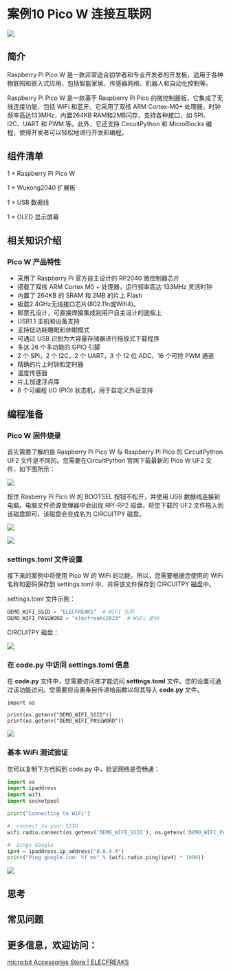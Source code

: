 ﻿---
sidebar_position: 17
sidebar_label: 案例10 Pico W 连接互联网
---

# 案例10 Pico W 连接互联网

![](https://wiki-media-ef.oss-cn-hongkong.aliyuncs.com//images/wukong2040-inventors-case10-01.png)

## 简介

Raspberry Pi Pico W 是一款非常适合初学者和专业开发者的开发板，适用于各种物联网和嵌入式应用，包括智能家居、传感器网络、机器人和自动化控制等。

Raspberry Pi Pico W 是一款基于 Raspberry Pi Pico 的微控制器板，它集成了无线连接功能，包括 WiFi 和蓝牙。它采用了双核 ARM Cortex-M0+ 处理器，时钟频率高达133MHz，内置264KB RAM和2MB闪存，支持各种接口，如 SPI、I2C、UART 和 PWM 等。此外，它还支持 CircuitPython 和 MicroBlocks 编程，使得开发者可以轻松地进行开发和编程。

## 组件清单

1 × Raspberry Pi Pico W

1 × Wukong2040 扩展板

1 × USB 数据线

1 × OLED 显示屏幕

## 相关知识介绍

### Pico W 产品特性

- 采用了 Raspberry Pi 官方自主设计的 RP2040 微控制器芯片
- 搭载了双核 ARM Cortex M0 + 处理器，运行频率高达 133MHz 灵活时钟
- 内置了 264KB 的 SRAM 和 2MB 的片上 Flash
- 板载2.4GHz无线接口芯片(802.11n或Wifi4)。
- 邮票孔设计，可直接焊接集成到用户自主设计的底板上
- USB1.1 主机和设备支持
- 支持低功耗睡眠和休眠模式
- 可通过 USB 识别为大容量存储器进行拖放式下载程序
- 多达 26 个多功能的 GPIO 引脚
- 2 个 SPI，2 个 I2C，2 个 UART，3 个 12 位 ADC，16 个可控 PWM 通道
- 精确的片上时钟和定时器
- 温度传感器
- 片上加速浮点库
- 8 个可编程 I/O (PIO) 状态机，用于自定义外设支持

## 编程准备

### Pico W 固件烧录

首先需要了解的是 Raspberry Pi Pico W 与 Raspberry Pi Pico 的 CircuitPython UF2 文件是不同的。您需要在CircuitPython 官网下载最新的 Pico W UF2 文件，如下图所示：

![](https://wiki-media-ef.oss-cn-hongkong.aliyuncs.com//images/wukong2040-inventors-case15-04.png)



按住 Rasberry Pi Pico W 的 BOOTSEL 按钮不松开，并使用 USB 数据线连接到电脑。电脑文件资源管理器中会出现 RPI-RP2 磁盘，将您下载的 UF2 文件拖入到该磁盘即可，该磁盘会变成名为 CIRCUITPY 磁盘。

![](https://wiki-media-ef.oss-cn-hongkong.aliyuncs.com//images/wukong2040-inventors-program-06.png)

![](https://wiki-media-ef.oss-cn-hongkong.aliyuncs.com//images/wukong2040-inventors-program-18.png)

### settings.toml 文件设置

接下来的案例中将使用 Pico  W 的 WiFi 的功能，所以，您需要根据您使用的 WiFi 名称和密码保存到 settings.toml 中，并将该文件保存到 CIRCUITPY 磁盘中。

settings.toml 文件示例：

```python
DEMO_WIFI_SSID = "ELECFREAKS"  # WIFI 名称
DEMO_WIFI_PASSWORD = "elecfreaks2023"  # WiFi 密码
```

CIRCUITPY 磁盘：

![](https://wiki-media-ef.oss-cn-hongkong.aliyuncs.com//images/wukong2040-inventors-case15-06.png)

### 在 code.py 中访问 settings.toml 信息

在 **code.py** 文件中，您需要访问库才能访问 **settings.toml** 文件。您的设置可通过该功能访问。您需要将设置条目传递给函数以将其导入 **code.py** 文件。

```
import os

print(os.getenv("DEMO_WIFI_SSID"))
print(os.getenv("DEMO_WIFI_PASSWORD"))
```

![](https://wiki-media-ef.oss-cn-hongkong.aliyuncs.com//images/wukong2040-inventors-case15-05.png)

### 基本 WiFi 测试验证

您可以复制下方代码到 code.py 中，验证网络是否畅通：

```python
import os
import ipaddress
import wifi
import socketpool

print("Connecting to WiFi")

#  connect to your SSID
wifi.radio.connect(os.getenv('DEMO_WIFI_SSID'), os.getenv('DEMO_WIFI_PASSWORD'))

#  pings Google
ipv4 = ipaddress.ip_address("8.8.4.4")
print("Ping google.com: %f ms" % (wifi.radio.ping(ipv4) * 1000))
```

![](https://wiki-media-ef.oss-cn-hongkong.aliyuncs.com//images/wukong2040-inventors-case15-07.png)

## 思考



## 常见问题



## 更多信息，欢迎访问：

[micro:bit Accessories Store | ELECFREAKS](https://www.elecfreaks.com/)
